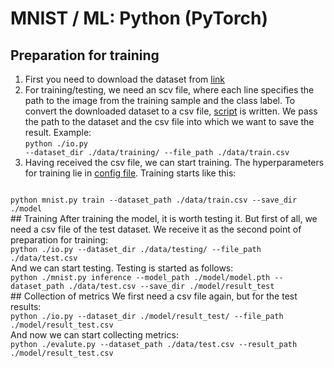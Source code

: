 # MNIST / ML: Python (PyTorch)
## Preparation for training
1. First you need to download the dataset from [link](https://github.com/myleott/mnist_png)
2. For training/testing, we need an scv file, where each line specifies the path to the image from 
the training sample and the class label. To convert the downloaded dataset to a csv file, [script](io.py) is written.
We pass the path to the dataset and the csv file into which we want to save the result. Example:</br> 
<code>python ./io.py --dataset_dir ./data/training/ --file_path ./data/train.csv</code>
3. Having received the csv file, we can start training. The hyperparameters for training lie in
[config file](./training_hyperparams.py). Training starts like this: </br>
<code> 
python mnist.py train --dataset_path ./data/train.csv --save_dir ./model 
</code>
## Training
After training the model, it is worth testing it. But first of all, we need a csv file of the test dataset. 
We receive it as the second point of preparation for training:</br>
<code>python ./io.py --dataset_dir ./data/testing/ --file_path ./data/test.csv</code></br>
And we can start testing. Testing is started as follows: </br>
<code>python ./mnist.py inference --model_path ./model/model.pth --dataset_path ./data/test.csv --save_dir ./model/result_test</code></br>
## Collection of metrics 
We first need a csv file again, but for the test results:</br>
<code>python ./io.py --dataset_dir ./model/result_test/ --file_path ./model/result_test.csv</code></br>
And now we can start collecting metrics:</br>
<code>python ./evalute.py --dataset_path ./data/test.csv --result_path ./model/result_test.csv</code>